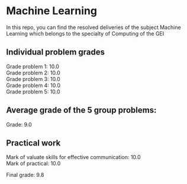 # Machine Learning
In this repo, you can find the resolved deliveries of the subject Machine Learning which belongs to the specialty of Computing of the GEI

## Individual problem grades
Grade problem 1: 10.0 </br>
Grade problem 2: 10.0 </br>
Grade problem 3: 10.0 </br>
Grade problem 4: 10.0 </br>
Grade problem 5: 10.0 </br>

## Average grade of the 5 group problems: 
Grade: 9.0 </br>

## Practical work
Mark of valuate skills for effective communication: 10.0 </br>
Mark of practical: 10.0 </br>

Final grade: 9.8 </br>
